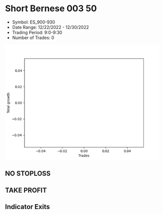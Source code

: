 # Short Bernese 003 50 
- Symbol: ES_900-930
- Date Range: 12/22/2022 - 12/30/2022
- Trading Period: 9:0-9:30
- Number of Trades: 0

![Plot](ShortBernese00350ES_900-930.png)
## NO STOPLOSS














## TAKE PROFIT











## Indicator Exits


